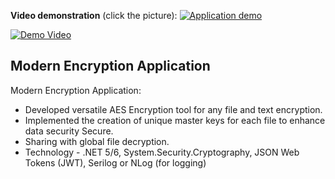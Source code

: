 **Video demonstration** (click the picture):
[![Application demo](https://shafinahmed.me/assets/images/encrypter.png)]([https://youtu.be/bkMtNE13Rs8](https://youtu.be/bkMtNE13Rs8))

[![Demo Video](https://img.youtube.com/vi/VIDEO_ID/0.jpg)](https://www.youtube.com/watch?v=VIDEO_ID)

## Modern Encryption Application
Modern Encryption Application:
- Developed versatile AES Encryption tool for any file and text encryption.
- Implemented the creation of unique master keys for each file to enhance data security Secure.
- Sharing with global file decryption.
- Technology - .NET 5/6, System.Security.Cryptography, JSON Web Tokens (JWT), Serilog or NLog (for logging)
